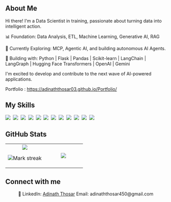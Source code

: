 ## About Me

Hi there! I'm a Data Scientist in training, passionate about turning data into intelligent action.

📊 Foundation: Data Analysis, ETL, Machine Learning, Generative AI, RAG

🧠 Currently Exploring: MCP, Agentic AI, and building autonomous AI Agents.

🤖 Building with: Python | Flask | Pandas | Scikit-learn | LangChain | LangGraph | Hugging Face Transformers | OpenAI | Gemini

I'm excited to develop and contribute to the next wave of AI-powered applications.

Portfolio : https://adinaththosar03.github.io/Portfolio/

## My Skills

<img src="https://img.shields.io/badge/CSS-1572B6?logo=css3&logoColor=fff"> 
<img src="https://img.shields.io/badge/HTML-%23E34F26.svg?logo=html5&logoColor=white"> 
<img src="https://img.shields.io/badge/Python-3776AB?logo=python&logoColor=fff"> 
<img src="https://img.shields.io/badge/Django-%23092E20.svg?logo=django&logoColor=white"> 
<img src="https://img.shields.io/badge/Docker-2496ED?logo=docker&logoColor=fff"> 
<img src="https://img.shields.io/badge/FastAPI-009485.svg?logo=fastapi&logoColor=white"> 
<img src="https://img.shields.io/badge/Flask-000?logo=flask&logoColor=fff"> 
<img src="https://img.shields.io/badge/Google%20Cloud-%234285F4.svg?logo=google-cloud&logoColor=white"> 
<img src="https://img.shields.io/badge/Postgres-%23316192.svg?logo=postgresql&logoColor=white"> 
<img src="https://img.shields.io/badge/Hugging%20Face-FFD21E?logo=huggingface&logoColor=000"> 
<img src="https://img.shields.io/badge/Google%20Gemini-886FBF?logo=googlegemini&logoColor=fff"> 
<img src="https://img.shields.io/badge/GitHub-%23121011.svg?logo=github&logoColor=white"> 

## GitHub Stats

<table><tbody><tr border="none"><td width="50%" align="center">
<img align="center" src="https://readme-stats-fork-mauve.vercel.app/api/?username=adinaththosar03&theme=dark&show_icons=true&count_private=true">

<img alt="Mark streak" src="https://github-readme-streak-stats-five-roan.vercel.app?user=adinaththosar03&theme=dark"></td><td width="50%" align="center">
<img align="center" src="https://readme-stats-fork-mauve.vercel.app/api/top-langs/?username=adinaththosar03&theme=dark&hide_border=false&no-bg=true&no-frame=true&langs_count=6"></td></tr></tbody></table>

## Connect with me

<p align="center">🔗 LinkedIn: <a href="https://www.linkedin.com/in/adinath-t-6350b11b9/" target="_blank">Adinath Thosar</a> Email: adinaththosar450@gmail.com</p>
